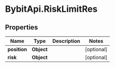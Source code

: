 # BybitApi.RiskLimitRes

## Properties
Name | Type | Description | Notes
------------ | ------------- | ------------- | -------------
**position** | **Object** |  | [optional] 
**risk** | **Object** |  | [optional] 



